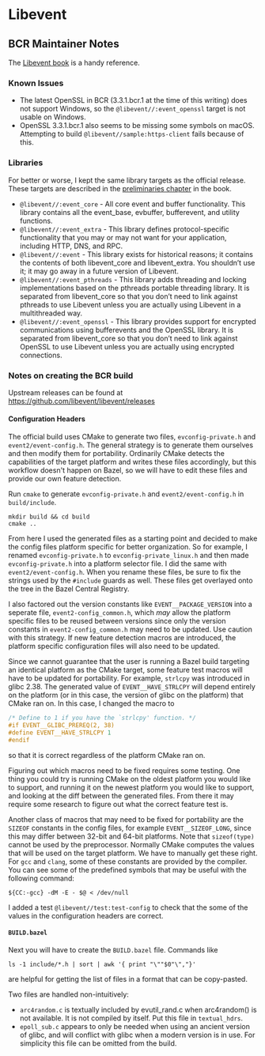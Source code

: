 # Libevent

## BCR Maintainer Notes

The [Libevent book](https://libevent.org/libevent-book/) is a handy reference.

### Known Issues

* The latest OpenSSL in BCR (3.3.1.bcr.1 at the time of this writing) does not
  support Windows, so the `@libevent//:event_openssl` target is not usable on
  Windows.
* OpenSSL 3.3.1.bcr.1 also seems to be missing some symbols on macOS. Attempting
  to build `@libevent//sample:https-client` fails because of this.

### Libraries

For better or worse, I kept the same library targets as the official
release. These targets are described in the [preliminaries
chapter](https://libevent.org/libevent-book/Ref0_meta.html) in the book.

* `@libevent//:event_core` - All core event and buffer functionality. This
  library contains all the event_base, evbuffer, bufferevent, and utility
  functions.
* `@libevent//:event_extra` - This library defines protocol-specific
  functionality that you may or may not want for your application, including
  HTTP, DNS, and RPC.
* `@libevent//:event` - This library exists for historical reasons; it contains
  the contents of both libevent_core and libevent_extra. You shouldn’t use it;
  it may go away in a future version of Libevent.
* `@libevent//:event_pthreads` - This library adds threading and locking
  implementations based on the pthreads portable threading library. It is
  separated from libevent_core so that you don’t need to link against pthreads
  to use Libevent unless you are actually using Libevent in a multithreaded way.
* `@libevent//:event_openssl` - This library provides support for encrypted
  communications using bufferevents and the OpenSSL library. It is separated
  from libevent_core so that you don’t need to link against OpenSSL to use
  Libevent unless you are actually using encrypted connections.

### Notes on creating the BCR build

Upstream releases can be found at https://github.com/libevent/libevent/releases

#### Configuration Headers

The official build uses CMake to generate two files, `evconfig-private.h` and
`event2/event-config.h`. The general strategy is to generate them ourselves and
then modify them for portability. Ordinarily CMake detects the capabilities of
the target platform and writes these files accordingly, but this workflow doesn't
happen on Bazel, so we will have to edit these files and provide our own feature
detection.

Run `cmake` to generate `evconfig-private.h` and `event2/event-config.h` in
`build/include`.

```shell
mkdir build && cd build
cmake ..
```

From here I used the generated files as a starting point and decided to make the
config files platform specific for better organization. So for example, I
renamed `evconfig-private.h` to `evconfig-private_linux.h` and then made
`evconfig-private.h` into a platform selector file. I did the same with
`event2/event-config.h`. When you rename these files, be sure to fix the strings
used by the `#include` guards as well. These files get overlayed onto the tree
in the Bazel Central Registry.

I also factored out the version constants like `EVENT__PACKAGE_VERSION` into a
seperate file, `event2-config_common.h`, which *may* allow the platform specific
files to be reused between versions since only the version constants in
`event2-config_common.h` may need to be updated. Use caution with this
strategy. If new feature detection macros are introduced, the platform specific
configuration files will also need to be updated.

Since we cannot guarantee that the user is running a Bazel build targeting an
identical platform as the CMake target, some feature test macros will have to be
updated for portability. For example, `strlcpy` was introduced in glibc
2.38. The generated value of `EVENT__HAVE_STRLCPY` will depend entirely on the
platform (or in this case, the version of glibc on the platform) that CMake ran
on. In this case, I changed the macro to
```c
/* Define to 1 if you have the `strlcpy' function. */
#if EVENT__GLIBC_PREREQ(2, 38)
#define EVENT__HAVE_STRLCPY 1
#endif
```
so that it is correct regardless of the platform CMake ran on.

Figuring out which macros need to be fixed requires some testing. One thing you
could try is running CMake on the oldest platform you would like to support, and
running it on the newest platform you would like to support, and looking at the
diff between the generated files. From there it may require some research to
figure out what the correct feature test is.

Another class of macros that may need to be fixed for portability are the
`SIZEOF` constants in the config files, for example `EVENT__SIZEOF_LONG`, since
this may differ between 32-bit and 64-bit platforms. Note that `sizeof(type)`
cannot be used by the preprocessor. Normally CMake computes the values that will
be used on the target platform. We have to manually get these right. For `gcc`
and `clang`, some of these constants are provided by the compiler. You can see
some of the predefined symbols that may be useful with the following command:

```shell
${CC:-gcc} -dM -E - $@ < /dev/null
```

I added a test `@libevent//test:test-config` to check that the some of the
values in the configuration headers are correct.

#### `BUILD.bazel`

Next you will have to create the `BUILD.bazel` file. Commands like 
```shell
ls -1 include/*.h | sort | awk '{ print "\""$0"\","}'
```
are helpful for getting the list of files in a format that can be copy-pasted.

Two files are handled non-intuitively:

* `arc4random.c` is textually included by evutil_rand.c when arc4random() is not
  available. It is not compiled by itself. Put this file in `textual_hdrs`.
* `epoll_sub.c` appears to only be needed when using an ancient version of
  glibc, and will conflict with glibc when a modern version is in use. For
  simplicity this file can be omitted from the build.
